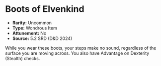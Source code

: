 # Boots of Elvenkind

- **Rarity:** Uncommon
- **Type:** Wondrous Item
- **Attunement:** No
- **Source:** 5.2 SRD (D&D 2024)

While you wear these boots, your steps make no sound, regardless of the surface you are moving across. You also have Advantage on Dexterity (Stealth) checks.
